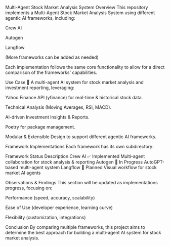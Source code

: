Multi-Agent Stock Market Analysis System
Overview
This repository implements a Multi-Agent Stock Market Analysis System using different agentic AI frameworks, including:

Crew AI

Autogen

Langflow

(More frameworks can be added as needed)

Each implementation follows the same core functionality to allow for a direct comparison of the frameworks' capabilities.

Use Case
🚀 A multi-agent AI system for stock market analysis and investment reporting, leveraging:

Yahoo Finance API (yfinance) for real-time & historical stock data.

Technical Analysis (Moving Averages, RSI, MACD).

AI-driven Investment Insights & Reports.

Poetry for package management.

Modular & Extensible Design to support different agentic AI frameworks.

Framework Implementations
Each framework has its own subdirectory:

Framework	Status	Description
Crew AI	✅ Implemented	Multi-agent collaboration for stock analysis & reporting
Autogen	🚧 In Progress	AutoGPT-based multi-agent system
Langflow	📝 Planned	Visual workflow for stock market AI agents

Observations & Findings
This section will be updated as implementations progress, focusing on:

Performance (speed, accuracy, scalability)

Ease of Use (developer experience, learning curve)

Flexibility (customization, integrations)

Conclusion
By comparing multiple frameworks, this project aims to determine the best approach for building a multi-agent AI system for stock market analysis.